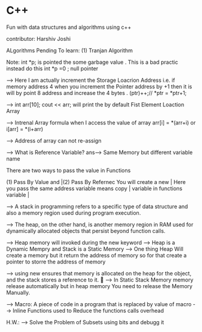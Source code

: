 # C++

Fun with data structures and algorithms using c++

contributor: Harshiv Joshi


ALgorithms Pending To learn:
(1) Tranjan Algorithm

Note: int *p; is pointed the some garbage value . This is a bad practic instead do this int *p =0 ; null pointer

--> Here I am actually increment the Storage Loacrion Address i.e. if memory address 4 when you increment the 
    Pointer address by +1 then it is will by point 8 address and increase the 4 bytes . 
    (ptr)++;// *ptr = *ptr+1;

--> int arr[10]; cout << arr; will print the by default Fist Element Loaction Array 

--> Intrenal Array formula when I access the value of array  arr[i] = *(arr+i)  or i[arr] = *(i+arr)

--> Address of array can not re-assign 

--> What is Reference Variable?
ans--> Same Memory but different variable name 

There are two ways to pass the value in Functions 

(1) Pass By Value and |(2) Pass By Refernec
You will create a new | Here you pass the same address 
variable means copy   | variable in functions 
variable              |

--> A stack in programming refers to a specific type of data structure and also a memory region used during program execution.

--> The heap, on the other hand, is another memory region in RAM used for dynamically allocated objects that persist beyond function calls.

--> Heap memory will invoked during the new keyword
--> Heap is a Dynamic Mempry and Stack is a Static Memory 
--> One thing Heap Will create a memory but it return the address of memory so for that create a pointer to  storre the address of memory

--> using new ensures that memory is allocated on the heap for the object, and the stack stores a reference to it. 🚀
--> In Static Stack Memory memory release automatically but in heap memory You need to release the Memory Manually.

--> Macro: A piece of code in a program that is replaced by value of macro
--> Inline Functions used to Reduce the functions calls overhead

H.W.:
--> Solve the Problem of Subsets using bits and debugg it